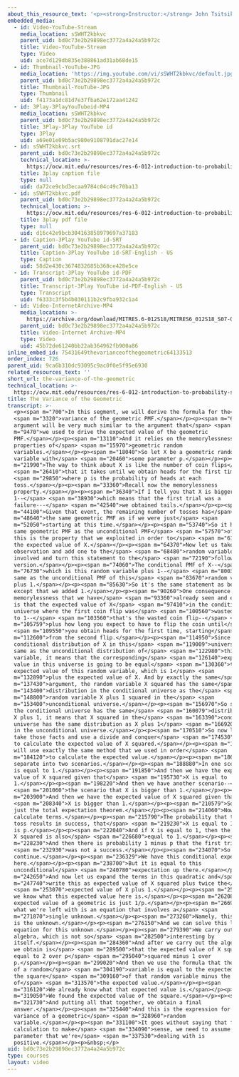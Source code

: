 ```yaml
---
about_this_resource_text: '<p><strong>Instructor:</strong> John Tsitsiklis</p>'
embedded_media:
  - id: Video-YouTube-Stream
    media_location: sSWHT2kbkvc
    parent_uid: bd0c73e2b29898ec3772a4a24a5b972c
    title: Video-YouTube-Stream
    type: Video
    uid: ace7d129db835e388861ad31ab68de15
  - id: Thumbnail-YouTube-JPG
    media_location: 'https://img.youtube.com/vi/sSWHT2kbkvc/default.jpg'
    parent_uid: bd0c73e2b29898ec3772a4a24a5b972c
    title: Thumbnail-YouTube-JPG
    type: Thumbnail
    uid: f4173a1dc81d7e37fba62e172aa41242
  - id: 3Play-3PlayYouTubeid-MP4
    media_location: sSWHT2kbkvc
    parent_uid: bd0c73e2b29898ec3772a4a24a5b972c
    title: 3Play-3Play YouTube id
    type: 3Play
    uid: a69e01e09b5ac980e9108791dac27e14
  - id: sSWHT2kbkvc.srt
    parent_uid: bd0c73e2b29898ec3772a4a24a5b972c
    technical_location: >-
      https://ocw.mit.edu/resources/res-6-012-introduction-to-probability-spring-2018/part-i-the-fundamentals/the-variance-of-the-geometric/sSWHT2kbkvc.srt
    title: 3play caption file
    type: null
    uid: da72ce9cbd3ecaa9784c04c49c70ba13
  - id: sSWHT2kbkvc.pdf
    parent_uid: bd0c73e2b29898ec3772a4a24a5b972c
    technical_location: >-
      https://ocw.mit.edu/resources/res-6-012-introduction-to-probability-spring-2018/part-i-the-fundamentals/the-variance-of-the-geometric/sSWHT2kbkvc.pdf
    title: 3play pdf file
    type: null
    uid: d16c42e9bcb304163858979697a37183
  - id: Caption-3Play YouTube id-SRT
    parent_uid: bd0c73e2b29898ec3772a4a24a5b972c
    title: Caption-3Play YouTube id-SRT-English - US
    type: Caption
    uid: 58d2e430c3674832685b368ce428e5ce
  - id: Transcript-3Play YouTube id-PDF
    parent_uid: bd0c73e2b29898ec3772a4a24a5b972c
    title: Transcript-3Play YouTube id-PDF-English - US
    type: Transcript
    uid: f6333c3f5b4b030111b2c9fba932c1a4
  - id: Video-InternetArchive-MP4
    media_location: >-
      https://archive.org/download/MITRES.6-012S18/MITRES6_012S18_S07-02_300k.mp4
    parent_uid: bd0c73e2b29898ec3772a4a24a5b972c
    title: Video-Internet Archive-MP4
    type: Video
    uid: 45b72de61240bb22ab364962fb900a86
inline_embed_id: 75431649thevarianceofthegeometric64133513
order_index: 726
parent_uid: 9ca6b310dc93095c9ac0f0e5f95e6930
related_resources_text: ''
short_url: the-variance-of-the-geometric
technical_location: >-
  https://ocw.mit.edu/resources/res-6-012-introduction-to-probability-spring-2018/part-i-the-fundamentals/the-variance-of-the-geometric
title: The Variance of the Geometric
transcript: >-
  <p><span m="700">In this segment, we will derive the formula for the</span>
  <span m="3320">variance of the geometric PMF.</span></p><p><span m="6470">The
  argument will be very much similar to the argument that</span> <span
  m="9470">we used to drive the expected value of the geometric
  PMF.</span></p><p><span m="13110">And it relies on the memorylessness
  properties of</span> <span m="15970">geometric random
  variables.</span></p><p><span m="18040">So let X be a geometric random
  variable with</span> <span m="20460">some parameter p.</span></p><p><span
  m="21990">The way to think about X is like the number of coin flips</span>
  <span m="26410">that it takes until we obtain heads for the first time,</span>
  <span m="29850">where p is the probability of heads at each
  toss.</span></p><p><span m="33360">Recall now the memorylessness
  property.</span></p><p><span m="36340">If I tell you that X is bigger than
  1--</span> <span m="38930">which means that the first trial was a
  failure---</span> <span m="42540">we obtained tails.</span></p><p><span
  m="44100">Given that event, the remaining number of tosses has</span> <span
  m="48640">the same geometric PMF as if we were just</span> <span
  m="52050">starting at this time.</span></p><p><span m="53740">So it has the
  same geometric PMF as the unconditional PMF</span> <span m="57570">of X. And
  this is the property that we exploited in order to</span> <span m="61380">find
  the expected value of X.</span></p><p><span m="64370">Now let us take this
  observation and add one to the</span> <span m="68480">random variables
  involved and turn this statement to the</span> <span m="72190">following
  version.</span></p><p><span m="74060">The conditional PMF of X--</span> <span
  m="76730">which is this random variable plus 1--</span> <span m="80030">is the
  same as the unconditional PMF of this</span> <span m="83670">random variable
  plus 1.</span></p><p><span m="85630">So it's the same statement as before
  except that we added 1.</span></p><p><span m="90260">One consequence of the
  memorylessness that we have</span> <span m="93360">already seen and exploited
  is that the expected value of X</span> <span m="97410">in the conditional
  universe where the first coin flip was</span> <span m="100560">wasted is equal
  to 1--</span> <span m="103560">that's the wasted coin flip--</span> <span
  m="105759">plus how long you expect to have to flip the coin until</span>
  <span m="109550">you obtain heads for the first time, starting</span> <span
  m="112600">from the second flip.</span></p><p><span m="114950">Since the
  conditional distribution of X in this</span> <span m="119009">universe is the
  same as the unconditional distribution of</span> <span m="122980">this random
  variable, it means that the corresponding</span> <span m="126140">expected
  value in this universe is going to be equal</span> <span m="130360">to the
  expected value of this random variable, which is 1</span> <span
  m="132890">plus the expected value of X. And by exactly the same</span> <span
  m="137430">argument, the random variable X squared has the same</span> <span
  m="143400">distribution in the conditional universe as the</span> <span
  m="148800">random variable X plus 1 squared in the</span> <span
  m="153400">unconditional universe.</span></p><p><span m="156970">So since X in
  the conditional universe has the same</span> <span m="160079">distribution as
  X plus 1, it means that X squared in the</span> <span m="163390">conditional
  universe has the same distribution as X plus 1</span> <span m="166920">squared
  in the unconditional universe.</span></p><p><span m="170510">So now let us
  take those facts and use a divide and conquer</span> <span m="174530">method
  to calculate the expected value of X squared.</span></p><p><span m="179690">We
  will use exactly the same method that we used in order</span> <span
  m="184120">to calculate the expected value.</span></p><p><span m="186430">We
  separate into two scenarios.</span></p><p><span m="188880">In one scenario, X
  is equal to 1.</span></p><p><span m="191850">And then we have the expected
  value of X squared given that</span> <span m="195730">X is equal to
  1.</span></p><p><span m="198220">And then we have another scenario--</span>
  <span m="201060">the scenario that X is bigger than 1.</span></p><p><span
  m="203900">And then we have the expected value of X squared given that</span>
  <span m="208340">X is bigger than 1.</span></p><p><span m="210579">So this is
  just the total expectation theorem.</span></p><p><span m="214060">Now let us
  calculate terms.</span></p><p><span m="215790">The probability that the first
  toss results in success, that</span> <span m="219230">X is equal to 1-- this
  is p.</span></p><p><span m="222040">And if X is equal to 1, then the value of
  X squared is also</span> <span m="226680">equal to 1.</span></p><p><span
  m="228230">And then there is probability 1 minus p that the first trial</span>
  <span m="232930">was not a success.</span></p><p><span m="234070">So we get to
  continue.</span></p><p><span m="236329">We have this conditional expectation
  here.</span></p><p><span m="238700">But it is equal to this
  unconditional</span> <span m="240780">expectation up there.</span></p><p><span
  m="242650">And now let us expand the terms in this quadratic and</span> <span
  m="247740">write this as expected value of X squared plus twice the</span>
  <span m="253070">expected value of X plus 1.</span></p><p><span m="258459">Now
  we know what this expected value here is.</span></p><p><span m="262089">The
  expected value of a geometric is just 1/p.</span></p><p><span m="266910">And
  what we're left with is an equation that involves a</span> <span
  m="271870">single unknown.</span></p><p><span m="273260">Namely, this quantity
  is the unknown.</span></p><p><span m="276150">And we can solve this linear
  equation for this unknown.</span></p><p><span m="279390">We carry out some
  algebra, which is not so</span> <span m="282500">interesting by
  itself.</span></p><p><span m="284360">And after we carry out the algebra, what
  we obtain is</span> <span m="289500">that the expected value of X squared is
  equal to 2 over p</span> <span m="295040">squared minus 1 over
  p.</span></p><p><span m="299020">And then we use the formula that the variance
  of a random</span> <span m="304190">variable is equal to the expected value of
  the square</span> <span m="309160">of that random variable minus the square
  of</span> <span m="313570">the expected value.</span></p><p><span
  m="316120">We already know what that expected value is.</span></p><p><span
  m="319050">We found the expected value of the square.</span></p><p><span
  m="321730">And putting all that together, we obtain a final
  answer.</span></p><p><span m="325440">And this is the expression for the
  variance of a geometric</span> <span m="328960">random
  variable.</span></p><p><span m="331100">It goes without saying that for this
  calculation to make</span> <span m="334090">sense, we need to assume that the
  parameter that we're</span> <span m="337530">dealing with is
  positive.</span></p><p>&nbsp;</p>
uid: bd0c73e2b29898ec3772a4a24a5b972c
type: courses
layout: video
---
```

